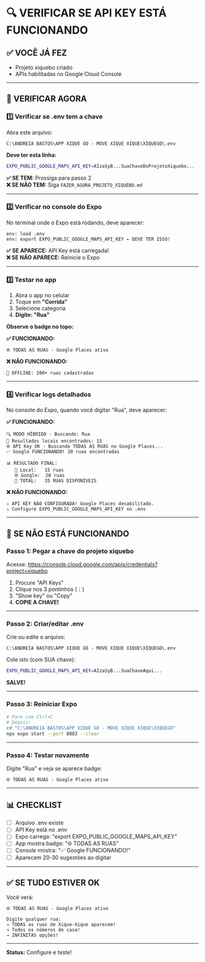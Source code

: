 # 🔍 VERIFICAR SE API KEY ESTÁ FUNCIONANDO

## ✅ VOCÊ JÁ FEZ

- Projeto xiquebo criado
- APIs habilitadas no Google Cloud Console

---

## 🎯 VERIFICAR AGORA

### **1️⃣ Verificar se .env tem a chave**

Abra este arquivo:
```
C:\ANDREIA BASTOS\APP XIQUE GO - MOVE XIQUE XIQUE\XIQUEGO\.env
```

**Deve ter esta linha:**
```bash
EXPO_PUBLIC_GOOGLE_MAPS_API_KEY=AIzaSyB...SuaChaveDoProjetoXiquebo...
```

**✅ SE TEM:** Prossiga para passo 2  
**❌ SE NÃO TEM:** Siga `FAZER_AGORA_PROJETO_XIQUEBO.md`

---

### **2️⃣ Verificar no console do Expo**

No terminal onde o Expo está rodando, deve aparecer:

```
env: load .env
env: export EXPO_PUBLIC_GOOGLE_MAPS_API_KEY ← DEVE TER ISSO!
```

**✅ SE APARECE:** API Key está carregada!  
**❌ SE NÃO APARECE:** Reinicie o Expo

---

### **3️⃣ Testar no app**

1. Abra o app no celular
2. Toque em **"Corrida"**
3. Selecione categoria
4. **Digite: "Rua"**

**Observe o badge no topo:**

**✅ FUNCIONANDO:**
```
🌐 TODAS AS RUAS - Google Places ativo
```

**❌ NÃO FUNCIONANDO:**
```
📍 OFFLINE: 200+ ruas cadastradas
```

---

### **4️⃣ Verificar logs detalhados**

No console do Expo, quando você digitar "Rua", deve aparecer:

**✅ FUNCIONANDO:**
```
🔍 MODO HÍBRIDO - Buscando: Rua
📍 Resultados locais encontrados: 15
🌐 API Key OK - Buscando TODAS AS RUAS no Google Places...
✅ Google FUNCIONANDO! 20 ruas encontradas

📊 RESULTADO FINAL:
   📍 Local:   15 ruas
   🌐 Google:  20 ruas
   🎯 TOTAL:   35 RUAS DISPONÍVEIS
```

**❌ NÃO FUNCIONANDO:**
```
⚠️ API KEY NÃO CONFIGURADA! Google Places desabilitado.
⚠️ Configure EXPO_PUBLIC_GOOGLE_MAPS_API_KEY no .env
```

---

## 🐛 SE NÃO ESTÁ FUNCIONANDO

### **Passo 1: Pegar a chave do projeto xiquebo**

Acesse: https://console.cloud.google.com/apis/credentials?project=xiquebo

1. Procure "API Keys"
2. Clique nos 3 pontinhos (⋮)
3. "Show key" ou "Copy"
4. **COPIE A CHAVE!**

---

### **Passo 2: Criar/editar .env**

Crie ou edite o arquivo:
```
C:\ANDREIA BASTOS\APP XIQUE GO - MOVE XIQUE XIQUE\XIQUEGO\.env
```

Cole isto (com SUA chave):
```bash
EXPO_PUBLIC_GOOGLE_MAPS_API_KEY=AIzaSyB...SuaChaveAqui...
```

**SALVE!**

---

### **Passo 3: Reiniciar Expo**

```bash
# Pare com Ctrl+C
# Depois:
cd "C:\ANDREIA BASTOS\APP XIQUE GO - MOVE XIQUE XIQUE\XIQUEGO"
npx expo start --port 8083 --clear
```

---

### **Passo 4: Testar novamente**

Digite "Rua" e veja se aparece badge:
```
🌐 TODAS AS RUAS - Google Places ativo
```

---

## 📊 CHECKLIST

- [ ] Arquivo .env existe
- [ ] API Key está no .env
- [ ] Expo carrega: "export EXPO_PUBLIC_GOOGLE_MAPS_API_KEY"
- [ ] App mostra badge: "🌐 TODAS AS RUAS"
- [ ] Console mostra: "✅ Google FUNCIONANDO!"
- [ ] Aparecem 20-30 sugestões ao digitar

---

## ✅ SE TUDO ESTIVER OK

Você verá:
```
🌐 TODAS AS RUAS - Google Places ativo

Digite qualquer rua:
→ TODAS as ruas de Xique-Xique aparecem!
→ Todos os números de casa!
→ INFINITAS opções!
```

---

**Status:** Configure e teste!

